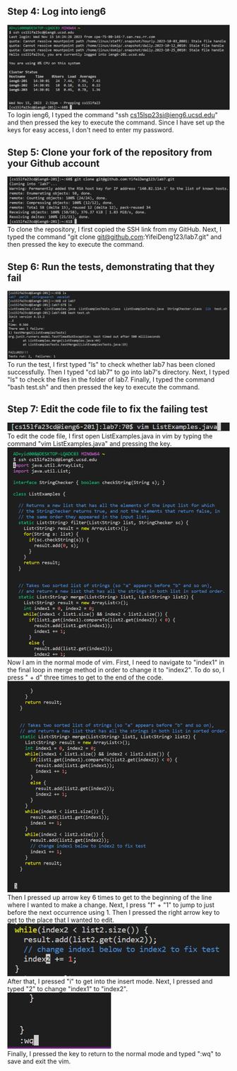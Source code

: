 ## Step 4: Log into ieng6
![Image](login.png)
<br> To login ieng6, I typed the command "ssh cs15lsp23si@ieng6.ucsd.edu" and then pressed the key <enter> to execute the command. Since I have set up the keys for easy access, I don't need to enter my password.
## Step 5: Clone your fork of the repository from your Github account
![Image](clone.png)
<br> To clone the repository, I first copied the SSH link from my GitHub. Next, I typed the command "git clone git@github.com:YifeiDeng123/lab7.git" and then pressed the key <return> to execute the command. 
## Step 6: Run the tests, demonstrating that they fail
![Image](FailTest.png)
<br> To run the test, I first typed "ls" to check whether lab7 has been cloned successfully. Then I typed "cd lab7" to go into lab7's directory. Next, I typed "ls" to check the files in the folder of lab7. Finally, I typed the command "bash test.sh" and then pressed the key <enter> to execute the command. 
## Step 7: Edit the code file to fix the failing test
![Image](open.png)
<br> To edit the code file, I first open ListExamples.java in vim by typing the command "vim ListExamples.java" and pressing the <enter> key.
![Image](vim.png)
<br> Now I am in the normal mode of vim. First, I need to navigate to "index1" in the final loop in merge method in order to change it to "index2". To do so, I press "<ctrl> + d" three times to get to the end of the code. 
![Image](vim2.png)
<br> Then I pressed up arrow key 6 times to get to the beginning of the line where I wanted to make a change. Next, I press "f" + "1" to  jump to just before the next occurrence using 1. Then I pressed the right arrow key to get to the place that I wanted to edit. 
![Image](vim3.png)
<br> After that, I pressed "i" to get into the insert mode. Next, I pressed <backspace> and typed "2" to change "index1" to "index2".
![Image](exit.png)
<br> Finally, I pressed the key <esc> to return to the normal mode and typed ":wq" to save and exit the vim.
